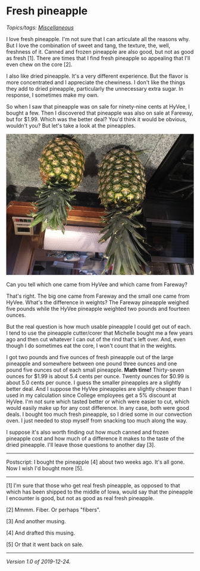 Fresh pineapple
===============

*Topics/tags: [Miscellaneous](index-misc)*

I love fresh pineapple.  I'm not sure that I can articulate all the
reasons why.  But I love the combination of sweet and tang, the
texture, the, well, freshness of it.  Canned and frozen pineapple
are also good, but not as good as fresh [1].  There are times that
I find fresh pineapple so appealing that I'll even chew on the core [2].

I also like dried pineapple.  It's a very different experience.
But the flavor is more concentrated and I appreciate the chewiness.
I don't like the things they add to dried pineapple, particularly
the unnecessary extra sugar.  In response, I sometimes make my own.

So when I saw that pineapple was on sale for ninety-nine cents at
HyVee, I bought a few.  Then I discovered that pineapple was also
on sale at Fareway, but for $1.99.  Which was the better deal?  You'd
think it would be obvious, wouldn't you?  But let's take a look at
the pineapples.

<img src="images/pineapples.png" alt="Two pineapples, one significantly larger than the other">

Can you tell which one came from HyVee and which came from Fareway?

That's right.  The big one came from Fareway and the small one came
from HyVee.  What's the difference in weights?  The Fareway pineapple
weighed five pounds while the HyVee pineapple weighted two pounds and
fourteen ounces.

But the real question is how much usable pineapple I could get out
of each.  I tend to use the pineapple cutter/corer that Michelle
bought me a few years ago and then cut whatever I can out of the
rind that's left over.  And, even though I do sometimes eat the
core, I won't count that in the weights.

I got two pounds and five ounces of fresh pineapple out of the large
pineapple and somewhere between one pound three ounces and one pound
five ounces out of each small pineapple.  **Math time!**  Thirty-seven
ounces for $1.99 is about 5.4 cents per ounce.  Twenty ounces for
$0.99 is about 5.0 cents per ounce.  I guess the smaller pineapples
are a slightly better deal.  And I suppose the HyVee pineapples are
slightly cheaper than I used in my calculation since College employees
get a 5% discount at HyVee.  I'm not sure which tasted better or
which were easier to cut, which would easily make up for any cost
difference.  In any case, both were good deals.  I bought too much
fresh pineapple, so I dried some in our convection oven.  I just
needed to stop myself from snacking too much along the way.

I suppose it's also worth finding out how much canned and frozen
pineapple cost and how much of a difference it makes to the taste
of the dried pineapple.  I'll leave those questions to another day
[3].

---

Postscript: I bought the pineapple [4] about two weeks ago.  It's
all gone.  Now I wish I'd bought more [5].

---

[1] I'm sure that those who get real fresh pineapple, as opposed to
that which has been shipped to the middle of Iowa, would say that the
pineapple I encounter is good, but not as good as real fresh pineapple.

[2] Mmmm.  Fiber.  Or perhaps "fibers".

[3] And another musing.

[4] And drafted this musing.

[5] Or that it went back on sale.

---

*Version 1.0 of 2019-12-24.*
